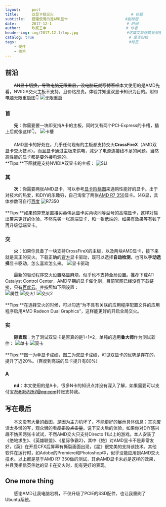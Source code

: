 ```yaml
---
layout:     post   				                        
title:      双显卡搭交火  			            	     # 标题 
subtitle:   搭建使用的是AMD显卡                          #副标题
date:       2017-12-1              				       # 时间
author:     玖贰壬申					            	# 作者
header-img: img/2017.12.1/top.jpg 	                   #这篇文章标题背景图片
catalog: true 					                     	# 是否归档
tags:							                     	#标签
    - 硬件
    - 技术
---
```


## 前沿
&emsp;&emsp;~~AN显卡切换，导致电脑无限重启，没电脑玩就写博客呗~~本文使用的是AMD先看，NVIDIA交火主板不支持，且价格昂贵。体验并知道双显卡知识为目的。附带电脑无限重启图👇
![无限重启](http://oww4kn1d0.bkt.clouddn.com/2017.12.1-0.jpg)


### 首
&emsp;&emsp;**先**：你需要要一块即支持A卡的主板，同时又有两个PCI-Express的卡槽，插上后就像这样👇。
![卡槽](http://oww4kn1d0.bkt.clouddn.com/2017.12.1-2.jpg)<br><br>
&emsp;&emsp;AMD显卡的好处在，几乎任何现有的主板都支持交火**CrossFireX**（AMD双显卡交火技术）。而且显卡通过主板来供电，减少了电源连接线不足的问题。当然高性能的显卡都是要外接电源的。<br>
**Tips:**下图就是支持NVIDIA双显卡的主板：
![SLI](http://oww4kn1d0.bkt.clouddn.com/2017.12.1-1.jpg)


### 其
&emsp;&emsp;**次**：你需要两张AMD显卡，可以参考[显卡阶梯图](http://www.mydrivers.com/zhuanti/tianti/gpu/index.html)来选购性能好的显卡。出于对技术的热爱，和DIY的乐趣~~穷~~，自己淘宝了两张[AMD R7 350](https://item.taobao.com/item.htm?id=553985938174&_u=1eq5kd194e7)显卡。(4G显，具体参数可自行[百度](https://www.baidu.com/s?wd=r7%20350&rsv_spt=1&rsv_iqid=0x8a95097e00042b1f&issp=1&f=3&rsv_bp=0&rsv_idx=2&ie=utf-8&tn=baiduhome_pg&rsv_enter=1&rsv_sug3=4&rsv_sug1=4&rsv_sug7=101&rsv_sug2=0&prefixsug=R7%2520&rsp=0&inputT=3153&rsv_sug4=4879)
![R7350](http://oww4kn1d0.bkt.clouddn.com/2017.12.1-3.jpg)<br><br>
**Tips:**如果预算充足~~直接买英伟达显卡~~买两块同等型号的高端显卡，这样对输出带来更好的体验。不然先买一张高端显卡，和一张低端的，如果有效果等有钱了再升级低端显卡。


### 交
&emsp;&emsp;**火**：如果你具备了一块支持CrossFireX的主板，以及两块AMD显卡，接下来就是真正的交火。下载正确的[官方](https://support.amd.com/zh-cn/download)显卡驱动，既可以选择**自动检测**，也可以**手动选择**显卡驱动，怎么喜欢怎么来。
![显卡驱动](http://oww4kn1d0.bkt.clouddn.com/2017.12.1-4.png)<br><br>
&emsp;&emsp;最新的驱动程序交火设置略显麻烦，似乎也不支持全局设置。推荐下载ATI Catalyst Control Center，AMD早期的显卡催化剂，目前官网已经没有下载链接，只有[百度云]()。并按照如下图设置：<br>
![属性](http://oww4kn1d0.bkt.clouddn.com/2017.12.1-5.png)
![交火1](http://oww4kn1d0.bkt.clouddn.com/2017.12.1-6.png)
![交火2](http://oww4kn1d0.bkt.clouddn.com/2017.12.1-7.png)<br><br>
**Tips:**在选择交火的时候，可以勾选“为不具有关联的应用程序配置文件的应用程序启用AMD Radeon Dual Graphics”，这样能更好的开启全局交火。


### 实
&emsp;&emsp;**际表现**：为了测试双显卡是否真的是1+1=2，单纯的选用**鲁大师**作为测试软件：
![单卡](http://oww4kn1d0.bkt.clouddn.com/2017.12.1-9.png)
![双卡](http://oww4kn1d0.bkt.clouddn.com/2017.12.1-8.png)<br><br>
**Tips:**图一为单显卡成绩，图二为双显卡成绩，可见双显卡的优势是存在的，提升了近20%。（百度到高端的显卡提升有80%）


### A
&emsp;&emsp;**nd**：本文使用的是A卡，很多N卡的知识点并没有深入了解，如果需要可以支付宝~~758057257@qq.com~~转账支持我。


## 写在最后
&emsp;&emsp;本文没有大量的截图，是因为主力机坏了，不能更好的展示具体信息；其次废话太多懒的写，观众懒的看~~反正没点击量~~。说下交火后的体验，如果你对DIY感兴趣不妨买两张卡试试，不然AMD交火只支持Directx 11以上的游戏。本人安装了《绝地求生》、《英雄联盟》、《星际争霸2》，其中《绝》对AMD显卡不是非常友好，《英》在开启CFX后屏幕有撕裂画面出现，《星》很完美的支持该技术。其他软件在运行时，如Adobe的Premiere和Photoshop中，似乎没能应用到AMD交火技术。以上都是基于AMD R7 350做的测试，其余AMD显卡未必是这样的效果，并且我相信英伟达的显卡在交火时，能有更好的表现。


## One more thing
&emsp;&emsp;感谢AMD让我电脑宕机，不仅升级了PCIE的SSD配件，也让我重刷了Ubuntu系统。
